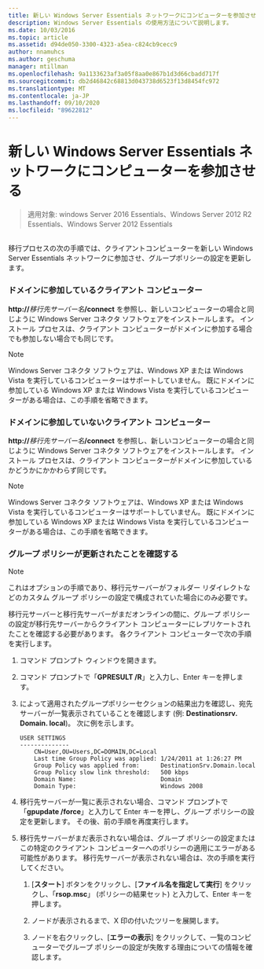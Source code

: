 ```yaml
---
title: 新しい Windows Server Essentials ネットワークにコンピューターを参加させる
description: Windows Server Essentials の使用方法について説明します。
ms.date: 10/03/2016
ms.topic: article
ms.assetid: d94de050-3300-4323-a5ea-c824cb9cecc9
author: nnamuhcs
ms.author: geschuma
manager: mtillman
ms.openlocfilehash: 9a1133623af3a05f8aa0e867b1d3d66cbadd717f
ms.sourcegitcommit: db2d46842c68813d043738d6523f13d8454fc972
ms.translationtype: MT
ms.contentlocale: ja-JP
ms.lasthandoff: 09/10/2020
ms.locfileid: "89622812"
---
```

# <a name="join-computers-to-the-new-windows-server-essentials-network1"></a>新しい Windows Server Essentials ネットワークにコンピューターを参加させる

>適用対象: windows Server 2016 Essentials、Windows Server 2012 R2 Essentials、Windows Server 2012 Essentials

##  <a name="BKMK_JoinComputers"></a>
 移行プロセスの次の手順では、クライアントコンピューターを新しい Windows Server Essentials ネットワークに参加させ、グループポリシーの設定を更新します。

### <a name="domain-joined-client-computers"></a>ドメインに参加しているクライアント コンピューター
 **http://**<em>移行先サーバー名</em>**/connect** を参照し、新しいコンピューターの場合と同じように Windows Server コネクタ ソフトウェアをインストールします。 インストール プロセスは、クライアント コンピューターがドメインに参加する場合でも参加しない場合でも同じです。

> [!NOTE]
>  Windows Server コネクタ ソフトウェアは、Windows XP または Windows Vista を実行しているコンピューターはサポートしていません。 既にドメインに参加している Windows XP または Windows Vista を実行しているコンピューターがある場合は、この手順を省略できます。

### <a name="non-domain-joined-client-computers"></a>ドメインに参加していないクライアント コンピューター
 **http://**<em>移行先サーバー名</em>**/connect** を参照し、新しいコンピューターの場合と同じように Windows Server コネクタ ソフトウェアをインストールします。 インストール プロセスは、クライアント コンピューターがドメインに参加しているかどうかにかかわらず同じです。

> [!NOTE]
>  Windows Server コネクタ ソフトウェアは、Windows XP または Windows Vista を実行しているコンピューターはサポートしていません。 既にドメインに参加している Windows XP または Windows Vista を実行しているコンピューターがある場合は、この手順を省略できます。

### <a name="ensure-that-group-policy-has-updated"></a>グループ ポリシーが更新されたことを確認する

> [!NOTE]
>  これはオプションの手順であり、移行元サーバーがフォルダー リダイレクトなどのカスタム グループ ポリシーの設定で構成されていた場合にのみ必要です。

 移行元サーバーと移行先サーバーがまだオンラインの間に、グループ ポリシーの設定が移行先サーバーからクライアント コンピューターにレプリケートされたことを確認する必要があります。 各クライアント コンピューターで次の手順を実行します。

1.  コマンド プロンプト ウィンドウを開きます。

2.  コマンド プロンプトで「**GPRESULT /R**」と入力し、Enter キーを押します。

3.  によって適用されたグループポリシーセクションの結果出力を確認し、宛先サーバーが一覧表示されていることを確認します (例: **Destinationsrv. Domain. local**)。 次に例を示します。

    ```
    USER SETTINGS
    --------------
        CN=User,OU=Users,DC=DOMAIN,DC=Local
        Last time Group Policy was applied: 1/24/2011 at 1:26:27 PM
        Group Policy was applied from:      DestinationSrv.Domain.local
        Group Policy slow link threshold:   500 kbps
        Domain Name:                        Domain
        Domain Type:                        Windows 2008

    ```

4.  移行先サーバーが一覧に表示されない場合、コマンド プロンプトで「**gpupdate /force**」と入力して Enter キーを押し、グループ ポリシーの設定を更新します。 その後、前の手順を再度実行します。

5.  移行先サーバーがまだ表示されない場合は、グループ ポリシーの設定またはこの特定のクライアント コンピューターへのポリシーの適用にエラーがある可能性があります。 移行先サーバーが表示されない場合は、次の手順を実行してください。

    1.  [**スタート**] ボタンをクリックし、[**ファイル名を指定して実行**] をクリックし、「**rsop.msc**」 (ポリシーの結果セット) と入力して、Enter キーを押します。

    2.  ノードが表示されるまで、X 印の付いたツリーを展開します。

    3.  ノードを右クリックし、[**エラーの表示**] をクリックして、一覧のコンピューターでグループ ポリシーの設定が失敗する理由についての情報を確認します。

